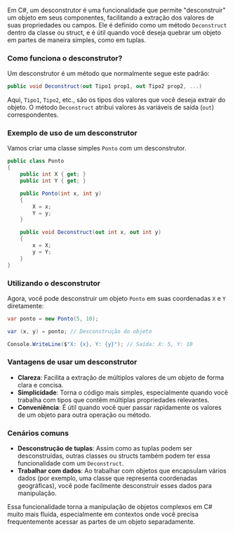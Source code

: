 Em C#, um desconstrutor é uma funcionalidade que permite "desconstruir" um objeto em seus componentes, facilitando a extração dos valores de suas propriedades ou campos. Ele é definido como um método `Deconstruct` dentro da classe ou struct, e é útil quando você deseja quebrar um objeto em partes de maneira simples, como em tuplas.

### Como funciona o desconstrutor?

Um desconstrutor é um método que normalmente segue este padrão:

```csharp
public void Deconstruct(out Tipo1 prop1, out Tipo2 prop2, ...)
```

Aqui, `Tipo1`, `Tipo2`, etc., são os tipos dos valores que você deseja extrair do objeto. O método `Deconstruct` atribui valores às variáveis de saída (`out`) correspondentes.

### Exemplo de uso de um desconstrutor

Vamos criar uma classe simples `Ponto` com um desconstrutor.

```csharp
public class Ponto
{
    public int X { get; }
    public int Y { get; }

    public Ponto(int x, int y)
    {
        X = x;
        Y = y;
    }

    public void Deconstruct(out int x, out int y)
    {
        x = X;
        y = Y;
    }
}
```

### Utilizando o desconstrutor

Agora, você pode desconstruir um objeto `Ponto` em suas coordenadas `X` e `Y` diretamente:

```csharp
var ponto = new Ponto(5, 10);

var (x, y) = ponto; // Desconstrução do objeto

Console.WriteLine($"X: {x}, Y: {y}"); // Saída: X: 5, Y: 10
```

### Vantagens de usar um desconstrutor

- **Clareza**: Facilita a extração de múltiplos valores de um objeto de forma clara e concisa.
- **Simplicidade**: Torna o código mais simples, especialmente quando você trabalha com tipos que contêm múltiplas propriedades relevantes.
- **Conveniência**: É útil quando você quer passar rapidamente os valores de um objeto para outra operação ou método.

### Cenários comuns

- **Desconstrução de tuplas**: Assim como as tuplas podem ser desconstruídas, outras classes ou structs também podem ter essa funcionalidade com um `Deconstruct`.
- **Trabalhar com dados**: Ao trabalhar com objetos que encapsulam vários dados (por exemplo, uma classe que representa coordenadas geográficas), você pode facilmente desconstruir esses dados para manipulação.

Essa funcionalidade torna a manipulação de objetos complexos em C# muito mais fluida, especialmente em contextos onde você precisa frequentemente acessar as partes de um objeto separadamente.